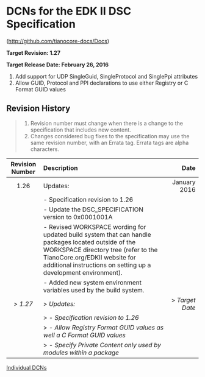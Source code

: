 # DCNs for the EDK II DSC Specification

(http://github.com/tianocore-docs/Docs)

**Target Revision: 1.27**

**Target Release Date: February 26, 2016**

  1. Add support for UDP SingleGuid, SingleProtocol and SinglePpi attributes
  2. Allow GUID, Protocol and PPI declarations to use either Registry or C Format GUID values

## Revision History

> 1. Revision number must change when there is a change to the specification that includes new content.
> 2. Changes considered bug fixes to the specification may use the same revision number, with an Errata tag. Errata tags are alpha characters.

| **Revision Number** |	**Description**	 | **Date** |
| :----: | :----- | -----: |
| 1.26 | Updates: | January 2016 |
|  | - Specification revision to 1.26 | |
|  | - Update the DSC_SPECIFICATION version to 0x0001001A |  |
|  | - Revised WORKSPACE wording for updated build system that can handle packages located outside of the WORKSPACE directory tree (refer to the TianoCore.org/EDKII website for additional instructions on setting up a development environment). |  |
|  | - Added new system environment variables used by the build system. |  |
|> *1.27* |> *Updates:* |> *Target Date* |
|  |> *- Specification revision to 1.26* |  |
|  |> *- Allow Registry Format GUID values as well a C Format GUID values* |  |
|  |> *- Specify Private Content only used by modules within a package* |  |


[Individual DCNs](SUMMARY.md)
